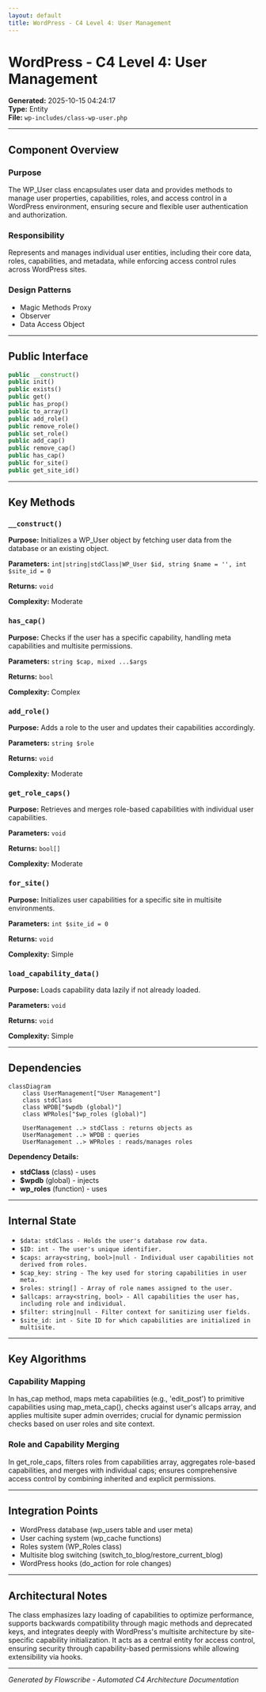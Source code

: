 ```yaml
---
layout: default
title: WordPress - C4 Level 4: User Management
---
```


# WordPress - C4 Level 4: User Management

**Generated:** 2025-10-15 04:24:17  
**Type:** Entity  
**File:** `wp-includes/class-wp-user.php`

---

## Component Overview

### Purpose
The WP_User class encapsulates user data and provides methods to manage user properties, capabilities, roles, and access control in a WordPress environment, ensuring secure and flexible user authentication and authorization.

### Responsibility
Represents and manages individual user entities, including their core data, roles, capabilities, and metadata, while enforcing access control rules across WordPress sites.

### Design Patterns
- Magic Methods Proxy
- Observer
- Data Access Object

---

## Public Interface

```php
public __construct()
public init()
public exists()
public get()
public has_prop()
public to_array()
public add_role()
public remove_role()
public set_role()
public add_cap()
public remove_cap()
public has_cap()
public for_site()
public get_site_id()
```

---

## Key Methods

### `__construct()`

**Purpose:** Initializes a WP_User object by fetching user data from the database or an existing object.

**Parameters:** `int|string|stdClass|WP_User $id, string $name = '', int $site_id = 0`

**Returns:** `void`

**Complexity:** Moderate

### `has_cap()`

**Purpose:** Checks if the user has a specific capability, handling meta capabilities and multisite permissions.

**Parameters:** `string $cap, mixed ...$args`

**Returns:** `bool`

**Complexity:** Complex

### `add_role()`

**Purpose:** Adds a role to the user and updates their capabilities accordingly.

**Parameters:** `string $role`

**Returns:** `void`

**Complexity:** Moderate

### `get_role_caps()`

**Purpose:** Retrieves and merges role-based capabilities with individual user capabilities.

**Parameters:** `void`

**Returns:** `bool[]`

**Complexity:** Moderate

### `for_site()`

**Purpose:** Initializes user capabilities for a specific site in multisite environments.

**Parameters:** `int $site_id = 0`

**Returns:** `void`

**Complexity:** Simple

### `load_capability_data()`

**Purpose:** Loads capability data lazily if not already loaded.

**Parameters:** `void`

**Returns:** `void`

**Complexity:** Simple

---

## Dependencies

```mermaid
classDiagram
    class UserManagement["User Management"]
    class stdClass
    class WPDB["$wpdb (global)"]
    class WPRoles["$wp_roles (global)"]

    UserManagement ..> stdClass : returns objects as
    UserManagement ..> WPDB : queries
    UserManagement ..> WPRoles : reads/manages roles
```

**Dependency Details:**

- **stdClass** (class) - uses
- **$wpdb** (global) - injects
- **wp_roles** (function) - uses

---

## Internal State

- `$data: stdClass - Holds the user's database row data.`
- `$ID: int - The user's unique identifier.`
- `$caps: array<string, bool>|null - Individual user capabilities not derived from roles.`
- `$cap_key: string - The key used for storing capabilities in user meta.`
- `$roles: string[] - Array of role names assigned to the user.`
- `$allcaps: array<string, bool> - All capabilities the user has, including role and individual.`
- `$filter: string|null - Filter context for sanitizing user fields.`
- `$site_id: int - Site ID for which capabilities are initialized in multisite.`

---

## Key Algorithms

### Capability Mapping

In has_cap method, maps meta capabilities (e.g., 'edit_post') to primitive capabilities using map_meta_cap(), checks against user's allcaps array, and applies multisite super admin overrides; crucial for dynamic permission checks based on user roles and site context.

### Role and Capability Merging

In get_role_caps, filters roles from capabilities array, aggregates role-based capabilities, and merges with individual caps; ensures comprehensive access control by combining inherited and explicit permissions.


---

## Integration Points

- WordPress database (wp_users table and user meta)
- User caching system (wp_cache functions)
- Roles system (WP_Roles class)
- Multisite blog switching (switch_to_blog/restore_current_blog)
- WordPress hooks (do_action for role changes)

---

## Architectural Notes

The class emphasizes lazy loading of capabilities to optimize performance, supports backwards compatibility through magic methods and deprecated keys, and integrates deeply with WordPress's multisite architecture by site-specific capability initialization. It acts as a central entity for access control, ensuring security through capability-based permissions while allowing extensibility via hooks.

---

*Generated by Flowscribe - Automated C4 Architecture Documentation*
